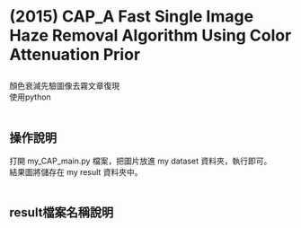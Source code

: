 # (2015) CAP_A Fast Single Image Haze Removal Algorithm Using Color Attenuation Prior</p>

顏色衰減先驗圖像去霧文章復現<br>
使用python<br><br>



操作說明 
---

打開 my_CAP_main.py 檔案，把圖片放進 my dataset 資料夾，執行即可。<br>
結果圖將儲存在 my result 資料夾中。<br><br>


result檔案名稱說明
---

